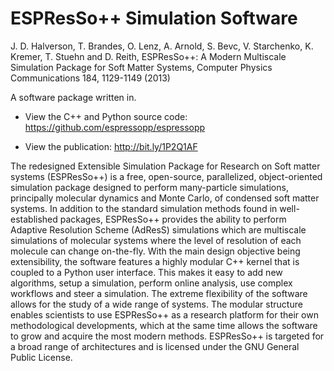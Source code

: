 # ESPResSo++ Simulation Software

J. D. Halverson, T. Brandes, O. Lenz, A. Arnold, S. Bevc, V. Starchenko, K. Kremer, T. Stuehn and D. Reith, ESPResSo++: A Modern Multiscale Simulation Package for Soft Matter Systems, Computer Physics Communications 184, 1129-1149 (2013)

A software package written in.
* View the C++ and Python source code: https://github.com/espressopp/espressopp

* View the publication: http://bit.ly/1P2Q1AF

The redesigned Extensible Simulation Package for Research on Soft matter systems (ESPResSo++) is a free, open-source, parallelized, object-oriented simulation package designed to perform many-particle simulations, principally molecular dynamics and Monte Carlo, of condensed soft matter systems. In addition to the standard simulation methods found in well-established packages, ESPResSo++ provides the ability to perform Adaptive Resolution Scheme (AdResS) simulations which are multiscale simulations of molecular systems where the level of resolution of each molecule can change on-the-fly. With the main design objective being extensibility, the software features a highly modular C++ kernel that is coupled to a Python user interface. This makes it easy to add new algorithms, setup a simulation, perform online analysis, use complex workflows and steer a simulation. The extreme flexibility of the software allows for the study of a wide range of systems. The modular structure enables scientists to use ESPResSo++ as a research platform for their own methodological developments, which at the same time allows the software to grow and acquire the most modern methods. ESPResSo++ is targeted for a broad range of architectures and is licensed under the GNU General Public License.
